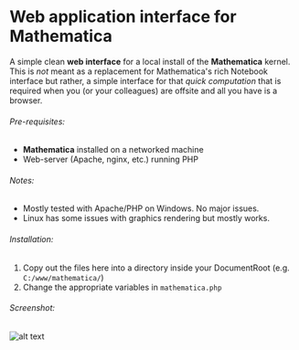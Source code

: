 Web application interface for Mathematica
=========================================

A simple clean **web interface** for a local install of the **Mathematica** kernel.
This is *not* meant as a replacement for Mathematica's rich Notebook interface but 
rather, a simple interface for that *quick computation* that is required when you
(or your colleagues) are offsite and all you have is a browser.

###### Pre-requisites:

* **Mathematica** installed on a networked machine
* Web-server (Apache, nginx, etc.) running PHP

###### Notes:

* Mostly tested with Apache/PHP on Windows. No major issues.
* Linux has some issues with graphics rendering but mostly works.

###### Installation:

1. Copy out the files here into a directory inside your DocumentRoot (e.g. `C:/www/mathematica/`)
2. Change the appropriate variables in `mathematica.php`


###### Screenshot:

![alt text](https://raw.github.com/forhadahmed/mathematica/master/mathematica.png "Mathematica Web Screenshot")





